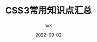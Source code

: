 ---
title: CSS3常用知识点汇总
author: wx
date: '2022-09-02'
showAccessNumber: true,
categories:
  - 知识积累
tag: 
  - CSS
  - 基础
---